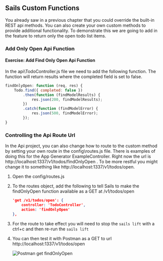 ## Sails Custom Functions

You already saw in a previous chapter that you could override the built-in REST api methods.  You can also create your own custom methods to provide additional functionality.  To demonstrate this we are going to add in the feature to return only the open todo list items.  

### Add Only Open Api Function

<h4 class="exercise-start">
    <b>Exercise</b>: Add Find Only Open Api Function
</h4>

In the api\TodoController.js file we need to add the following function.  The function will return results where the completed field is set to false.

```javascript
findOnlyOpen: function (req, res) {
    Todo.find({ completed: false })
        .then(function (findModelResults) {
            res.json(200, findModelResults);
        })
        .catch(function (findModelError) {
            res.json(500, findModelError);
        });
}
```
<div class="exercise-end"></div>



### Controlling the Api Route Url

In the Api project, you can also change how to route to the custom method by setting your own route in the config\routes.js file.  There is examples of doing this for the App Generator ExampleController. Right now the url is http://localhost:1337/v1/todos/findOnlyOpen .  To be more restful you might change it to something like http://localhost:1337/v1/todos/open.

1. Open the config/routes.js
1. To the routes object, add the following to tell Sails to make the findOnlyOpen function available as a GET at /v1/todos/open

    ```json
    'get /v1/todos/open': {
        controller: 'TodoController',
        action: 'findOnlyOpen'
    },
    ```

1. For the route to take effect you will need to stop the `sails lift` with a ctrl+c and then re-run the `sails lift`
1. You can then test it with Postman as a GET to url http://localhost:1337/v1/todos/open

    ![Postman get findOnlyOpen](images/postman-get-findOnlyOpen.png)    
    